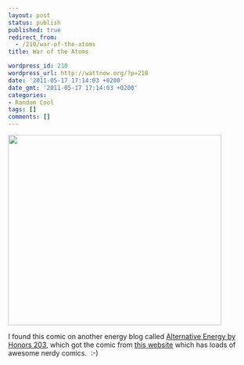 ```yaml
---
layout: post
status: publish
published: true
redirect_from:
  - /210/war-of-the-atoms
title: War of the Atoms

wordpress_id: 210
wordpress_url: http://wattnow.org/?p=210
date: '2011-05-17 17:14:03 +0200'
date_gmt: '2011-05-17 17:14:03 +0200'
categories:
- Random Cool
tags: []
comments: []
---
```

<p><a href="{{ 'assets/from-wordpress/uploads/2011/05/Atoms-pic1.jpg' | relative_url }}"><img class="alignleft size-full wp-image-212" title="Atoms pic" src="{{ 'assets/from-wordpress/uploads/2011/05/Atoms-pic1.jpg' | relative_url }}" alt="" width="436" height="389" /></a></p>
<p>I found this comic on another energy blog called <a href="http://honorsenergy.blogspot.com/">Alternative Energy by Honors 203</a>, which got the comic from <a href="http://www.lab-initio.com/">this website</a> which has loads of awesome nerdy comics.&nbsp; :-)</p>
